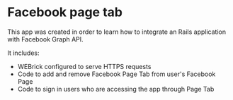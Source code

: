 # Facebook page tab

This app was created in order to learn how to integrate an Rails application with
Facebook Graph API.


It includes:
- WEBrick configured to serve HTTPS requests
- Code to add and remove Facebook Page Tab from user's Facebook Page
- Code to sign in users who are accessing the app through Page Tab